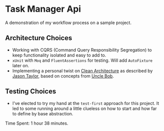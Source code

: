 # Task Manager Api

A demonstration of my workflow process on a sample project.

## Architecture Choices

- Working with CQRS (Command Query Responsibility Segregation) to keep functionality isolated and easy to add to.
- `xUnit` with `Moq` and `FluentAssertions` for testing. Will add `AutoFixture` later on.
- Implementing a personal twist on [Clean Architecture](https://jasontaylor.dev/clean-architecture-getting-started/) as described by [Jason Taylor](https://github.com/jasontaylordev), based on concepts from [Uncle Bob](https://blog.cleancoder.com/uncle-bob/2012/08/13/the-clean-architecture.html).

## Testing Choices

- I've elected to try my hand at the `test-first` approach for this project. It led to some running around a little clueless on how to start and how far to define by base abstraction.

Time Spent: 1 hour 38 minutes.
